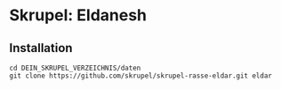 # Skrupel: Eldanesh

## Installation

    cd DEIN_SKRUPEL_VERZEICHNIS/daten
    git clone https://github.com/skrupel/skrupel-rasse-eldar.git eldar
